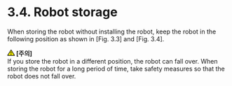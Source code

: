 ﻿# 3.4. Robot storage

When storing the robot without installing the robot, keep the robot in the following position as shown in [Fig. 3.3] and [Fig. 3.4].

<img src="../_assets/작은주의표시.png"><b> [주의]</b><br>
If you store the robot in a different position, the robot can fall over. When storing the robot for a long period of time, take safety measures so that the robot does not fall over.